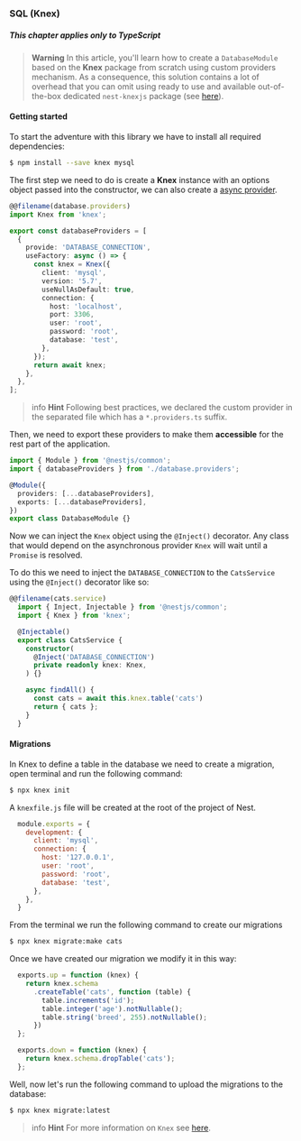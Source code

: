 ### SQL (Knex)

##### This chapter applies only to TypeScript

> **Warning** In this article, you'll learn how to create a `DatabaseModule` based on the **Knex** package from scratch using custom providers mechanism. As a consequence, this solution contains a lot of overhead that you can omit using ready to use and available out-of-the-box dedicated `nest-knexjs` package (see [here](https://github.com/Tony133/nestjs-knexjs)).

#### Getting started

To start the adventure with this library we have to install all required dependencies:

```bash
$ npm install --save knex mysql
```

The first step we need to do is create a **Knex** instance with an options object passed into the constructor, we can also create a [async provider](/fundamentals/async-components).

```typescript
@@filename(database.providers)
import Knex from 'knex';

export const databaseProviders = [
  {
    provide: 'DATABASE_CONNECTION',
    useFactory: async () => {
      const knex = Knex({
        client: 'mysql',
        version: '5.7',
        useNullAsDefault: true,
        connection: {
          host: 'localhost',
          port: 3306,
          user: 'root',
          password: 'root',
          database: 'test',
        },
      });
      return await knex;
    },
  },
];
```

> info **Hint** Following best practices, we declared the custom provider in the separated file which has a `*.providers.ts` suffix.

Then, we need to export these providers to make them **accessible** for the rest part of the application.

```typescript
import { Module } from '@nestjs/common';
import { databaseProviders } from './database.providers';

@Module({
  providers: [...databaseProviders],
  exports: [...databaseProviders],
})
export class DatabaseModule {}
```

Now we can inject the `Knex` object using the `@Inject()` decorator. Any class that would depend on the asynchronous provider `Knex` will wait until a `Promise` is resolved.

To do this we need to inject the `DATABASE_CONNECTION` to the `CatsService` using the `@Inject()` decorator like so:

```typescript
@@filename(cats.service)
  import { Inject, Injectable } from '@nestjs/common';
  import { Knex } from 'knex';

  @Injectable()
  export class CatsService {
    constructor(
      @Inject('DATABASE_CONNECTION')
      private readonly knex: Knex,
    ) {}

    async findAll() {
      const cats = await this.knex.table('cats')
      return { cats };
    }
  }
```

#### Migrations

In Knex to define a table in the database we need to create a migration, open terminal and run the following command:

```bash
$ npx knex init
```

A `knexfile.js` file will be created at the root of the project of Nest.

```javascript
  module.exports = {
    development: {
      client: 'mysql',
      connection: {
        host: '127.0.0.1',
        user: 'root',
        password: 'root',
        database: 'test',
      },
    },
  }
```

From the terminal we run the following command to create our migrations

```bash
$ npx knex migrate:make cats
```

Once we have created our migration we modify it in this way:

```javascript
  exports.up = function (knex) {
    return knex.schema
      .createTable('cats', function (table) {
        table.increments('id');
        table.integer('age').notNullable();
        table.string('breed', 255).notNullable();
      })
  };

  exports.down = function (knex) {
    return knex.schema.dropTable('cats');
  };
```

Well, now let's run the following command to upload the migrations to the database:

```bash
$ npx knex migrate:latest
```

> info **Hint** For more information on `Knex` see [here](https://knexjs.org/).
